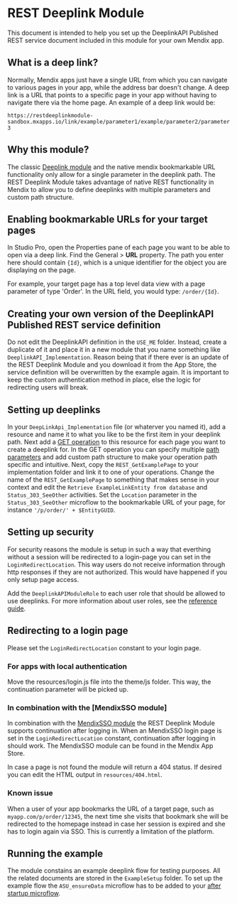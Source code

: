 # REST Deeplink Module

This document is intended to help you set up the DeeplinkAPI Published REST service document included in this module for your own Mendix app.

## What is a deep link?

Normally, Mendix apps just have a single URL from which you can navigate to various pages in your app, while the address bar doesn't change. A deep link is a URL that points to a specific page in your app without having to navigate there via the home page. An example of a deep link would be:

`https://restdeeplinkmodule-sandbox.mxapps.io/link/example/parameter1/example/parameter2/parameter3`

## Why this module?

The classic [Deeplink module](https://appstore.home.mendix.com/link/app/43/Mendix/Deep-link-module) and the native mendix bookmarkable URL functionality only allow for a single parameter in the deeplink path. The REST Deeplink Module takes advantage of native REST functionality in Mendix to allow you to define deeplinks with multiple parameters and custom path structure. 

## Enabling bookmarkable URLs for your target pages

In Studio Pro, open the Properties pane of each page you want to be able to open via a deep link. Find the General > **URL** property. The path you enter here should contain `{Id}`, which is a unique identifier for the object you are displaying on the page.

For example, your target page has a top level data view with a page parameter of type 'Order'. In the URL field, you would type: `/order/{Id}`.

## Creating your own version of the DeeplinkAPI Published REST service definition

Do not edit the DeeplinkAPI definition in the `USE_ME` folder. Instead, create a duplicate of it and place it in a new module that you name something like `DeeplinkAPI_Implementation`. Reason being that if there ever is an update of the REST Deeplink Module and you download it from the App Store, the service definition will be overwritten by the example again. It is important to keep the custom authentication method in place, else the logic for redirecting users will break.

## Setting up deeplinks

In your `DeepLinkApi_Implementation` file (or whaterver you named it), add a resource and name it to what you like to be the first item in your deeplink path. Next add a [GET operation](https://docs.mendix.com/refguide/published-rest-operation) to this resource for each page you want to create a deeplink for. In the GET operation you can specify multiple [path parameters](https://docs.mendix.com/refguide/published-rest-path-parameters) and add custom path structure to make your operation path specific and intuitive. Next, copy the `REST_GetExamplePage` to your implementation folder and link it to one of your operations. Change the name of the `REST_GetExamplePage` to something that makes sense in your context and edit the `Retrieve ExampleLinkEntity from database` and `Status_303_SeeOther` activities. Set the `Location` parameter in the `Status_303_SeeOther` microflow to the bookmarkable URL of your page, for instance `'/p/order/' + $EntityGUID`.

## Setting up security

For security reasons the module is setup in such a way that everthing without a session will be redirected to a login-page you can set in the `LoginRedirectLocation`. This way users do not receive information through http responses if they are not authorized. This would have happened if you only setup page access.

Add the `DeeplinkAPIModuleRole` to each user role that should be allowed to use deeplinks. For more information about user roles, see the [reference guide](https://docs.mendix.com/refguide/security#4-user-roles-vs-module-roles). 

## Redirecting to a login page

Please set the `LoginRedirectLocation` constant to your login page.

### For apps with local authentication
Move the resources/login.js file into the theme/js folder. This way, the continuation parameter will be picked up.

### In combination with the [MendixSSO module]
In combination with the [MendixSSO module](https://appstore.home.mendix.com/link/app/111349/) the REST Deeplink Module supports continuation after logging in. When an MendixSSO login page is set in the `LoginRedirectLocation` constant, continuation after logging in should work. The MendixSSO module can be found in the Mendix App Store.

In case a page is not found the module will return a 404 status. If desired you can edit the HTML output in `resources/404.html`.

### Known issue
When a user of your app bookmarks the URL of a target page, such as `myapp.com/p/order/12345`, the next time she visits that bookmark she will be redirected to the homepage instead in case her session is expired and she has to login again via SSO. This is currently a limitation of the platform.

## Running the example

The module constains an example deeplink flow for testing purposes. All the related documents are stored in the `ExampleSetup` folder. To set up the example flow the `ASU_ensureData` microflow has to be added to your [after startup microflow](https://docs.mendix.com/refguide/project-settings#3-3-after-startup). 
